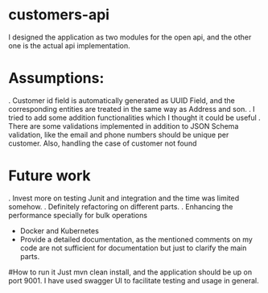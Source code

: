 # customers-api

I designed the application as two modules for the open api, and the other one is the actual api implementation.
# Assumptions:
. Customer id field is automatically generated as UUID Field, and the corresponding entities are treated in the same way as Address and son.
. I tried to add some addition functionalities which I thought it could be useful 
. There are some validations implemented in addition to JSON Schema validation, like the email and phone numbers should be unique per customer. Also, handling the case of customer not found

# Future work
. Invest more on testing Junit and integration and the time was limited somehow.
. Definitely refactoring on different parts.
. Enhancing the performance specially for bulk operations
- Docker and Kubernetes
- Provide a detailed documentation, as the mentioned comments on my code are not sufficient for documentation but just to clarify the main parts.

#How to run it
Just mvn clean install, and the application should be up on port 9001. I have used swagger UI to facilitate testing and usage in general.


